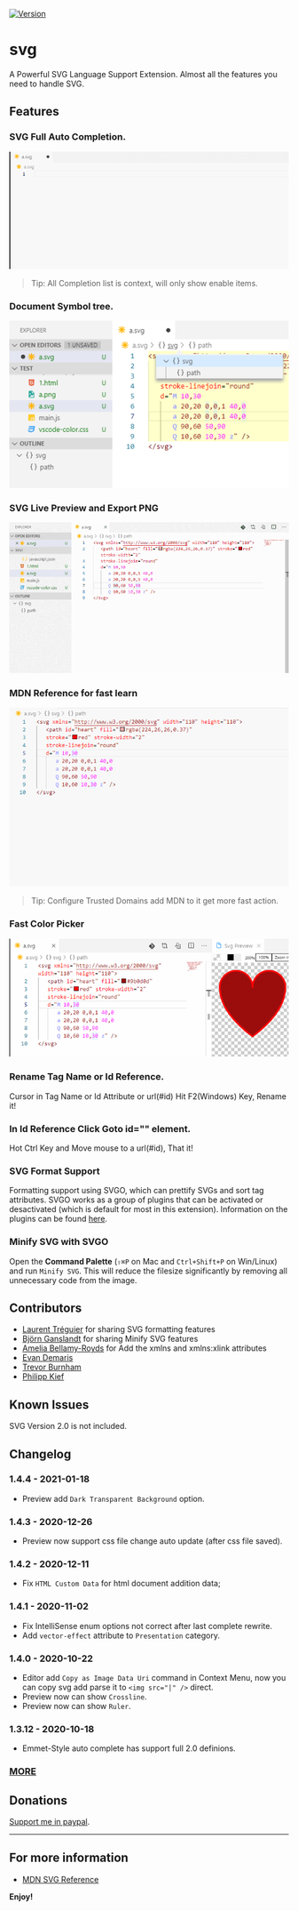 [![Version](https://vsmarketplacebadge.apphb.com/version/jock.svg.svg)](https://marketplace.visualstudio.com/items?itemName=jock.svg)

# svg

A Powerful SVG Language Support Extension.
Almost all the features you need to handle SVG.

## Features

### SVG Full Auto Completion.

![feature 1](images/f1s.gif)

> Tip: All Completion list is context, will only show enable items.

### Document Symbol tree.

![feature 2](images/f3.png)

### SVG Live Preview and Export PNG

![feature 3](images/f2s.gif)

### MDN Reference for fast learn

![feature 4](images/f3s.gif)

> Tip: Configure Trusted Domains add MDN to it get more fast action.

### Fast Color Picker

![feature 4](images/f4s.gif)

### Rename Tag Name or Id Reference.

Cursor in Tag Name or Id Attribute or url(#id) Hit F2(Windows) Key, Rename it!

### In Id Reference Click Goto id="" element.

Hot Ctrl Key and Move mouse to a url(#id), That it!

### SVG Format Support
Formatting support using SVGO, which can prettify SVGs and sort tag attributes.
SVGO works as a group of plugins that can be activated or desactivated (which is default for most in this extension).
Information on the plugins can be found [here](https://www.npmjs.com/package/svgo).

### Minify SVG with SVGO

Open the **Command Palette** (`⇧⌘P` on Mac and `Ctrl+Shift+P` on Win/Linux) and run `Minify SVG`. This will reduce the filesize significantly by removing all unnecessary code from the image.

## Contributors

* [Laurent Tréguier](https://github.com/LaurentTreguier) for sharing SVG formatting features
* [Björn Ganslandt](https://github.com/Ansimorph) for sharing Minify SVG features
* [Amelia Bellamy-Royds](https://github.com/AmeliaBR) for Add the xmlns and xmlns:xlink attributes
* [Evan Demaris](https://github.com/evandemaris)
* [Trevor Burnham](https://github.com/TrevorBurnham)
* [Philipp Kief](https://github.com/PKief)

## Known Issues

SVG Version 2.0 is not included.

## Changelog

### 1.4.4 - 2021-01-18
- Preview add `Dark Transparent Background` option.

### 1.4.3 - 2020-12-26
- Preview now support css file change auto update (after css file saved).

### 1.4.2 - 2020-12-11
- Fix `HTML Custom Data` for html document addition data;

### 1.4.1 - 2020-11-02
- Fix IntelliSense enum options not correct after last complete rewrite.
- Add `vector-effect` attribute to `Presentation` category.

### 1.4.0 - 2020-10-22
- Editor add `Copy as Image Data Uri` command in Context Menu, now you can copy svg add parse it to `<img src="|" />` direct.
- Preview now can show `Crossline`.
- Preview now can show `Ruler`.

### 1.3.12 - 2020-10-18
- Emmet-Style auto complete has support full 2.0 definions.

### [MORE](Changelog.md)

## Donations
[Support me in paypal](https://www.paypal.me/jockli).

-----------------------------------------------------------------------------------------------------------
## For more information

* [MDN SVG Reference](https://developer.mozilla.org/en-US/docs/Web/SVG)

**Enjoy!**